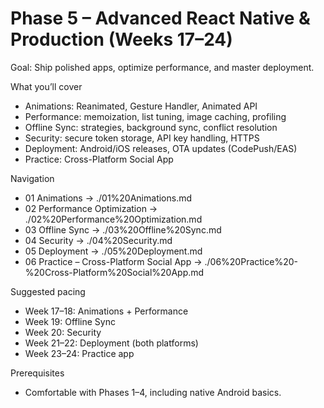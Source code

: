 # Phase 5 – Advanced React Native & Production (Weeks 17–24)

Goal: Ship polished apps, optimize performance, and master deployment.

What you’ll cover
- Animations: Reanimated, Gesture Handler, Animated API
- Performance: memoization, list tuning, image caching, profiling
- Offline Sync: strategies, background sync, conflict resolution
- Security: secure token storage, API key handling, HTTPS
- Deployment: Android/iOS releases, OTA updates (CodePush/EAS)
- Practice: Cross-Platform Social App

Navigation
- 01 Animations → ./01%20Animations.md
- 02 Performance Optimization → ./02%20Performance%20Optimization.md
- 03 Offline Sync → ./03%20Offline%20Sync.md
- 04 Security → ./04%20Security.md
- 05 Deployment → ./05%20Deployment.md
- 06 Practice – Cross-Platform Social App → ./06%20Practice%20-%20Cross-Platform%20Social%20App.md

Suggested pacing
- Week 17–18: Animations + Performance
- Week 19: Offline Sync
- Week 20: Security
- Week 21–22: Deployment (both platforms)
- Week 23–24: Practice app

Prerequisites
- Comfortable with Phases 1–4, including native Android basics.

